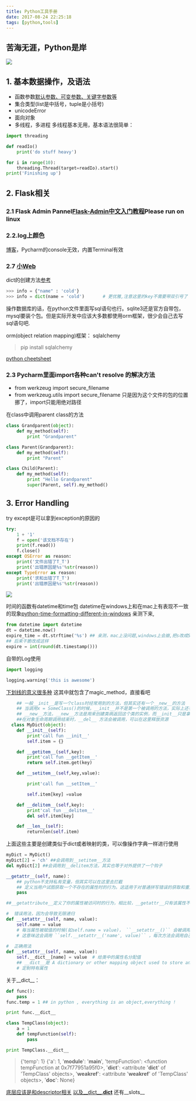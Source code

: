 ```yaml
---
title: Python工具手册
date: 2017-08-24 22:25:18
tags: [python,tools]
---
```


## 苦海无涯，Python是岸

![](http://odzl05jxx.bkt.clouddn.com/image/jpg/essay-with-programming-lang.jpg)


<!--more-->

## 1. 基本数据操作，及语法

- 函数参数[默认参数、可变参数、关键字参数等](https://www.liaoxuefeng.com/wiki/0014316089557264a6b348958f449949df42a6d3a2e542c000/001431752945034eb82ac80a3e64b9bb4929b16eeed1eb9000)
- 集合类型(list是中括号，tuple是小括号)
- unicodeError
- 面向对象
- 多线程，多进程
多线程基本无用，基本语法很简单：
```python
import threading

def readIo()
    print('do stuff heavy')

for i in range(10):
    threading.Thread(target=readIo).start()
print('Finishing up')        
```

## 2. Flask相关
### 2.1 Flask Admin Pannel[Flask-Admin中文入门教程](http://flask123.sinaapp.com/article/57/)Please  run on linux

### 2.2.log上颜色
[博客](https://blog.phpgao.com/python_colorful_log.html)，Pycharm的console无效，内置Terminal有效

### 2.7 [小Web](http://www.jianshu.com/p/f9d668490bc6)


dict的创建方法[参考](https://www.linuxzen.com/python-you-ya-de-cao-zuo-zi-dian.html)
```python
>>> info = {"name" : 'cold'}
>>> info = dict(name = 'cold')       # 更优雅,注意这里的key不需要带双引号了
```

操作数据库的话，在python文件里面写sql语句也行。sqlite3还是官方自带包，mysql要装个包。但是实际开发中应该大多数都使用orm框架，很少会自己去写sql语句吧.

orm(object relation mapping)框架： sqlalchemy
> pip install sqlalchemy

[python cheetsheet](https://www.pythonsheets.com/notes/python-sqlalchemy.html)




### 2.3 Pycharm里面import各种can't resolve 的解决方法
- from werkzeug import secure_filename
- from werkzeug.utils import secure_filename
只是因为这个文件的包的位置挪了，import只能用绝对路径

在class中调用parent class的方法
```py
class Grandparent(object):
    def my_method(self):
        print "Grandparent"

class Parent(Grandparent):
    def my_method(self):
        print "Parent"

class Child(Parent):
    def my_method(self):
        print "Hello Grandparent"
        super(Parent, self).my_method()
```

## 3. Error Handling
try except是可以拿到exception的原因的
```python
try:
    1 + '1'
    f = open('该文档不存在')
    print(f.read())
    f.close()
except OSError as reason:
    print('文件出错了T_T')
    print('出错原因是%s'%str(reason))
except TypeError as reason:
    print('求和出错了T_T')
    print('出错原因是%s'%str(reason))
```

![](http://odzl05jxx.bkt.clouddn.com/79a65f1911c81d736be0704904de8ea1.jpg?imageView2/2/w/600)


时间的函数有datetime和time包
datetime在windows上和在mac上有表现不一致的现象[python-time-formatting-different-in-windows](https://stackoverflow.com/questions/10807164/python-time-formatting-different-in-windows)
亲测下来,
```python
from datetime import datetime
dt = datetime.now()
expire_time = dt.strftime('%s') ## 亲测，mac上没问题,windows上会崩,把s改成S就不会在windows上崩了。
## 后来干脆改成这样
expire = int(round(dt.timestamp()))
```

自带的Log使用
```python
import logging

logging.warning('this is awesome')
```

[下划线的意义很多种](https://dbader.org/blog/meaning-of-underscores-in-python)
这其中就包含了magic_method，直接看吧
```python
    ## 一般__init__是写一个class时经常用到的方法，但其实还有一个__new__的方法
    ## 当调用x = SomeClass()的时候，__init__并不是第一个被调用的方法，实际上还有一个
    ## __new__方法，__new__方法是用来创建类病返回这个类的实例，而__init__只是拿着传入的参数来初始化这个实例 http://python.jobbole.com/88367/
    ##在对象生命周期调用结束时，__del__ 方法会被调用，可以在这里释放资源
  class MyDict(object):
    def __init__(self):
        print'call fun __init__'
        self.item = {}

    def __getitem__(self,key):
        print'call fun __getItem__'
        return self.item.get(key)

    def __setitem__(self,key,value):

        print'call fun __setItem__'

        self.item[key] =value

    def __delitem__(self,key):
        print'cal fun __delitem__'
        del self.item[key]

    def __len__(self):
        returnlen(self.item)
```
上面这些主要是创建类似于dict或者映射的类，可以像操作字典一样进行使用
```python
myDict = MyDict()
myDict[2] = 'ch' ##会调用到__setitem__方法
del myDict[2] ##会调用到__delitem方法，其实也等于对外提供了一个钩子

__getattr__(self, name)：
    ## python不支持私有变量，但其实可以在这里去拦截
    ## 定义当用户试图获取一个不存在的属性时的行为。这适用于对普通拼写错误的获取和重定向，对获取一些不建议的属性时候给出警告(如果你愿意你也可以计算并且给出一个值)或者处理一个 AttributeError 。只有当调用不存在的属性的时候会被返回。
    pass

##__getattribute__定义了你的属性被访问时的行为，相比较，__getattr__只有该属性不存在时才会起作用。因此，在支持__getattribute__的Python版本,调用__getattr__前必定会调用 __getattribute__。__getattribute__同样要避免”无限递归”的错误。需要提醒的是，最好不要尝试去实现__getattribute__,因为很少见到这种做法，而且很容易出bug。

#  错误用法，因为会导致无限递归
def __setattr__(self, name, value):
    self.name = value
    # 每当属性被赋值的时候(如self.name = value)， ``__setattr__()`` 会被调用，这样就造成了递归调用。
    # 这意味这会调用 ``self.__setattr__('name', value)`` ，每次方法会调用自己。这样会造成程序崩溃。
 
#  正确用法
def __setattr__(self, name, value):
    self.__dict__[name] = value  # 给类中的属性名分配值
    ## __dict__是 A dictionary or other mapping object used to store an object’s (writable) attributes.
    # 定制特有属性    
```

关于__dict__：
```python
def func():
    pass
func.temp = 1 ## in python , everything is an object,everything !

print func.__dict__

class TempClass(object):
    a = 1
    def tempFunction(self):
        pass

print TempClass.__dict__
```
>{'temp': 1}
>{'a': 1, '__module__': '__main__', 'tempFunction': <function tempFunction at 0x7f77951a95f0>, '__dict__': <attribute '__dict__' of 'TempClass' objects>, '__weakref__': <attribute '__weakref__' of 'TempClass' objects>, '__doc__': None}

[底层应该是和descriptor相关](http://hbprotoss.github.io/posts/python-descriptor.html)
[以及__dict__.__dict__](https://stackoverflow.com/questions/4877290/what-is-the-dict-dict-attribute-of-a-python-class)
还有__slots__